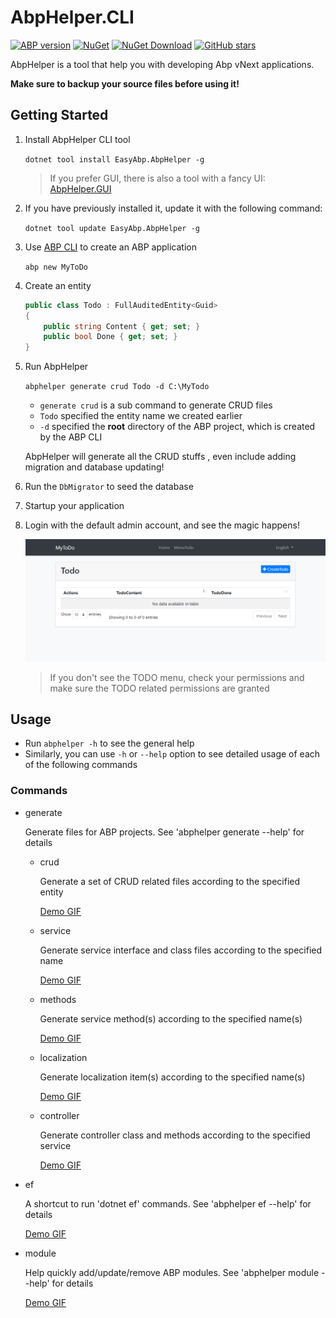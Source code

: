 # AbpHelper.CLI

[![ABP version](https://img.shields.io/badge/dynamic/xml?style=flat-square&color=yellow&label=abp&query=%2F%2FProject%2FPropertyGroup%2FAbpVersion&url=https%3A%2F%2Fraw.githubusercontent.com%2FEasyAbp%2FAbpHelper.CLI%2Fmaster%2FDirectory.Build.props)](https://abp.io)
[![NuGet](https://img.shields.io/nuget/v/EasyAbp.AbpHelper.svg?style=flat-square)](https://www.nuget.org/packages/EasyAbp.AbpHelper)
[![NuGet Download](https://img.shields.io/nuget/dt/EasyAbp.AbpHelper.svg?style=flat-square)](https://www.nuget.org/packages/EasyAbp.AbpHelper)
[![GitHub stars](https://img.shields.io/github/stars/EasyAbp/AbpHelper.CLI?style=social)](https://www.github.com/EasyAbp/AbpHelper.CLI)

AbpHelper is a tool that help you with developing Abp vNext applications.

**Make sure to backup your source files before using it!**

## Getting Started

1. Install AbpHelper CLI tool

    `dotnet tool install EasyAbp.AbpHelper -g`

    > If you prefer GUI, there is also a tool with a fancy UI: [AbpHelper.GUI](https://github.com/EasyAbp/AbpHelper.GUI)

1. If you have previously installed it, update it with the following command:

    `dotnet tool update EasyAbp.AbpHelper -g`

1. Use [ABP CLI](https://docs.abp.io/en/abp/latest/CLI) to create an ABP application

    `abp new MyToDo`

1. Create an entity

    ``` csharp
    public class Todo : FullAuditedEntity<Guid>
    {
        public string Content { get; set; }
        public bool Done { get; set; }
    }
    ```

1. Run AbpHelper

    `abphelper generate crud Todo -d C:\MyTodo`

    * `generate crud` is a sub command to generate CRUD files
    * `Todo` specified the entity name we created earlier
    * `-d` specified the **root** directory of the ABP project, which is created by the ABP CLI

    AbpHelper will generate all the CRUD stuffs , even include adding migration and database updating!

1. Run the `DbMigrator` to seed the database
1. Startup your application
1. Login with the default admin account, and see the magic happens!

    ![running_demo](/modules/AbpHelper.CLI/images/2020-02-10-14-09-22.png)

    > If you don't see the TODO menu, check your permissions and make sure the TODO related permissions are granted

## Usage

* Run `abphelper -h` to see the general help
* Similarly, you can use `-h` or `--help` option to see detailed usage of each of the following commands

### Commands

* generate

  Generate files for ABP projects. See 'abphelper generate --help' for details

  * crud

    Generate a set of CRUD related files according to the specified entity

    [Demo GIF](/modules/AbpHelper.CLI/images/crud.gif)

  * service

    Generate service interface and class files according to the specified name

    [Demo GIF](/modules/AbpHelper.CLI/images/service.gif)

  * methods

    Generate service method(s) according to the specified name(s)

    [Demo GIF](/modules/AbpHelper.CLI/images/methods.gif)

  * localization

    Generate localization item(s) according to the specified name(s)

    [Demo GIF](/modules/AbpHelper.CLI/images/localization.gif)

  * controller

    Generate controller class and methods according to the specified service

    [Demo GIF](/modules/AbpHelper.CLI/images/controller.gif)

* ef

  A shortcut to run 'dotnet ef' commands. See 'abphelper ef --help' for details

  [Demo GIF](/modules/AbpHelper.CLI/images/ef.gif)

* module

  Help quickly add/update/remove ABP modules. See 'abphelper module --help' for details

  [Demo GIF](/modules/AbpHelper.CLI/images/module.gif)

